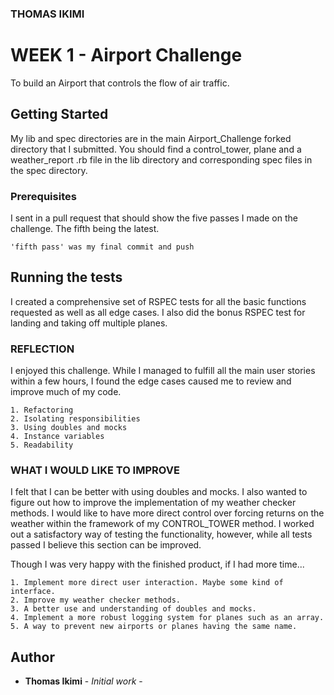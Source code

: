 ### THOMAS IKIMI

# WEEK 1 - Airport Challenge

To build an Airport that controls the flow of air traffic.

## Getting Started

My lib and spec directories are in the main Airport_Challenge forked directory that I submitted. You should find a control_tower, plane and a weather_report .rb file in the lib directory and corresponding spec files in the spec directory.

### Prerequisites

I sent in a pull request that should show the five passes I made on the challenge. The fifth being the latest.

```
'fifth pass' was my final commit and push
```

## Running the tests

I created a comprehensive set of RSPEC tests for all the basic functions requested as well as all edge cases. I also did the bonus RSPEC test for landing and taking off multiple planes.

### REFLECTION

I enjoyed this challenge. While I managed to fulfill all the main user stories within a few hours, I found the edge cases caused me to review and improve much of my code.

```
1. Refactoring
2. Isolating responsibilities
3. Using doubles and mocks
4. Instance variables
5. Readability
```

### WHAT I WOULD LIKE TO IMPROVE

I felt that I can be better with using doubles and mocks. I also wanted to figure out how to improve the implementation of my weather checker methods. I would like to have more direct control over forcing returns on the weather within the framework of my CONTROL_TOWER method. I worked out a satisfactory way of testing the functionality, however, while all tests passed I believe this section can be improved.

Though I was very happy with the finished product, if I had more time...

```
1. Implement more direct user interaction. Maybe some kind of interface.
2. Improve my weather checker methods.
3. A better use and understanding of doubles and mocks.
4. Implement a more robust logging system for planes such as an array.
5. A way to prevent new airports or planes having the same name.
```



## Author
* **Thomas Ikimi** - *Initial work* -
